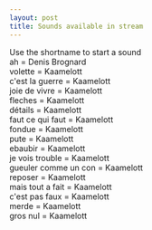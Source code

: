 ```yaml
---
layout: post
title: Sounds available in stream
---
```

Use the shortname to start a sound  
ah = Denis Brognard  
volette = Kaamelott  
c'est la guerre = Kaamelott  
joie de vivre = Kaamelott  
fleches = Kaamelott  
détails = Kaamelott  
faut ce qui faut = Kaamelott  
fondue = Kaamelott  
pute = Kaamelott  
ebaubir = Kaamelott  
je vois trouble = Kaamelott  
gueuler comme un con = Kaamelott  
reposer = Kaamelott  
mais tout a fait = Kaamelott  
c'est pas faux = Kaamelott  
merde = Kaamelott  
gros nul = Kaamelott  
